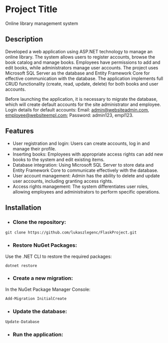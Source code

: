 # Project Title

Online library management system

## Description

Developed a web application using ASP.NET technology to manage an online library. 
The system allows users to register accounts, browse the book catalog and manage books. 
Employees have permissions to add and edit books, while administrators manage user accounts. 
The project uses Microsoft SQL Server as the database and Entity Framework Core for effective communication with the database. 
The application implements full CRUD functionality (create, read, update, delete) for both books and user accounts.

Before launching the application, it is necessary to migrate the database, which will create default accounts for the site administrator and employee.
Login details for default accounts: Email: admin@websiteadmin.com, employee@websiteempl.com; Password: admin123, empl123.

## Features

* User registration and login: Users can create accounts, log in and manage their profile.
* Inserting books: Employees with appropriate access rights can add new books to the system and edit existing items.
* Database integration: Using Microsoft SQL Server to store data and Entity Framework Core to communicate effectively with the database.
* User account management: Admin has the ability to delete and update user accounts, including granting access rights.
* Access rights management: The system differentiates user roles, allowing employees and administrators to perform specific operations.

## Installation

* ### Clone the repository:
```
git clone https://github.com/lukaszlegenc/FlaskProject.git
```
* ### Restore NuGet Packages:
Use the .NET CLI to restore the required packages:
```
dotnet restore
```
* ### Create a new migration:
In the NuGet Package Manager Console:
```
Add-Migration InitialCreate
```
* ### Update the database:
```
Update-Database
```
* ### Run the application:
